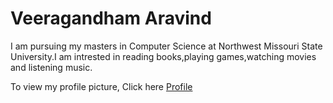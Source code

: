 # Veeragandham Aravind

I am pursuing my masters in Computer Science at Northwest Missouri State University.I am intrested in reading books,playing games,watching movies and listening music.

To view my profile picture, Click here [Profile](profile.jpg)

